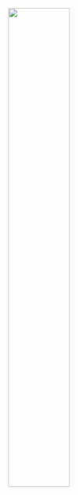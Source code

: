 <div id="header" align="center">
  <img src="https://opensea.io/assets/matic/0x2953399124f0cbb46d2cbacd8a89cf0599974963/80390060030853805991279322829627921456173715833405309723844448011104303448065/" width="50%" />
</div>
